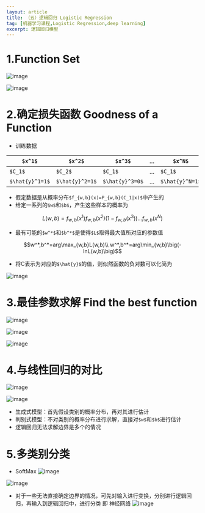 ```yaml
---
layout: article
title: （五）逻辑回归 Logistic Regression
tag: [机器学习课程,Logistic Regression,deep learning]
excerpt: 逻辑回归模型
---
```

# 1.Function Set
![image](http://m.qpic.cn/psc?/V10GdCbE4Hg3EY/Kl*GVNe9OdIAJBN6RDL7pOTrjHH6P02Pf8bgcHEOSpg0VotadsUf0foNp5ioWRCgDRqCCHEg9Y0*bz2S05LXVdcXJl80C13rW0V.o9al628!/b&bo=zQOCAQAAAAADB28!&rf=viewer_4)

![image](http://m.qpic.cn/psc?/V10GdCbE4Hg3EY/Kl*GVNe9OdIAJBN6RDL7pGApy05KcFFwYu.P8.ba2EZ1EZrkMHpQhhlR4iS*zyUeYhyLeZRDlCoAfsGc3hMcLyogWWxIduU5xUKDnv1vMrQ!/b&bo=lAXlAgAAAAADB1Q!&rf=viewer_4)

# 2.确定损失函数 Goodness of a Function
- 训练数据

`$x^1$` | `$x^2$` | `$x^3$`|... |`$x^N$`
---|---|---|---|---
`$C_1$`| `$C_2$`|`$C_1$`|...|`$C_1$`
`$\hat{y}^1=1$`| `$\hat{y}^2=1$`|`$\hat{y}^3=0$`|...|`$\hat{y}^N=1$`


- 假定数据是从概率分布`$f_{w,b}(x)=P_{w,b}(C_1|x)$`中产生的
- 给定一系列的`$w$`和`$b$`，产生这些样本的概率为
```math
L(w,b)=f_{w,b}(x^1)f_{w,b}(x^2)\bigg(1-f_{w,b}(x^3)\bigg)...f_{w,b}(x^N)
```
- 最有可能的`$w^*$`和`$b^*$`是使得`$L$`取得最大值所对应的参数值
```math
w^*,b^*=arg\max_{w,b}L(w,b)\\
w^*,b^*=arg\min_{w,b}\big(-lnL(w,b)\big)
```

- 将C表示为对应的`$\hat{y}$`的值，则似然函数的负对数可以化简为

![image](http://m.qpic.cn/psc?/V10GdCbE4Hg3EY/Kl*GVNe9OdIAJBN6RDL7pAxAwNpRBwcaU9WrdqUcEKjPRXVqShqwlwnnWy1q9oExqZc1N9MlbkyQ5Z8a8sXA8WhHSzoB7uEk8bZ*8v0Fxvo!/b&bo=gQUkAwAAAAADB4E!&rf=viewer_4)

# 3.最佳参数求解 Find the best function
![image](http://m.qpic.cn/psc?/V10GdCbE4Hg3EY/Kl*GVNe9OdIAJBN6RDL7pDXrHr0.iyfrpePX1uaMyUocRNCBsnaYkufIq6XomOoNJeaV8BZqTmPH.8xuRbRTu9CsoxL5r8e.0qeSnloU8Sw!/b&bo=jgWnAwAAAAADR00!&rf=viewer_4)



![image](http://m.qpic.cn/psc?/V10GdCbE4Hg3EY/Kl*GVNe9OdIAJBN6RDL7pKc06tSA6tVsoxxAzUNFJ27.th*BLzB0zavN*V2hpo6O9NRecgyEyoeWJlOwhKJol.bVAxpwsw0N*PtzFxXGBDI!/b&bo=dwVIAwAAAAARFxk!&rf=viewer_4)


![image](http://m.qpic.cn/psc?/V10GdCbE4Hg3EY/Kl*GVNe9OdIAJBN6RDL7pCshgCXEUfXsvmLR5uhIfTtI*EEKG9ESPTdYjiBrbu0aMbg4Enz8d6tnqTNbnzx6cnA*SK95d9nzQcKyChvL0pQ!/b&bo=jwU2AwAAAAARF58!&rf=viewer_4)

# 4.与线性回归的对比
![image](http://m.qpic.cn/psc?/V10GdCbE4Hg3EY/Kl*GVNe9OdIAJBN6RDL7pEi5wucsrvd0loHBbaOWQD9xCVuCyEJTBhQdkwp7wy8UQi7W6falZ6KcUBBNX9sl759yXe2UkCBv4tfFyN8M5*s!/b&bo=mgUJBAAAAAARB6I!&rf=viewer_4)

![image](http://m.qpic.cn/psc?/V10GdCbE4Hg3EY/Kl*GVNe9OdIAJBN6RDL7pFjvxbRFTOha0Hb5VD13l5UiMJjHXAfWFO6aQvNQAdy3CRfO62PPYTRgHeu*HKa25*W3ebEGclWIGIlnUcn8Gwk!/b&bo=eAWdAwAAAAARB9M!&rf=viewer_4)

- 生成式模型：首先假设类别的概率分布，再对其进行估计
- 判别式模型：不对类别的概率分布进行求解，直接对`$w$`和`$b$`进行估计
- 逻辑回归无法求解边界是多个的情况

# 5.多类别分类
- SoftMax
![image](http://m.qpic.cn/psc?/V10GdCbE4Hg3EY/Kl*GVNe9OdIAJBN6RDL7pBJIeRW8eHg*T5SIJu0QUB766SZGN*hFi7wTXfU9HA1wurcLElyNs*N*Q73q*HoGbXv4TTfKZ1J.i6f1oz4CThg!/b&bo=bQWbAgAAAAARF9E!&rf=viewer_4)

![image](http://m.qpic.cn/psc?/V10GdCbE4Hg3EY/Kl*GVNe9OdIAJBN6RDL7pOBvfwbtzWVxgIY1KetunchqucmDBADA*sA3AUG0o7Y2SFB3Y3rWqmd1ei0k9rJ.4ELcO4dHhoM7r94ps52sDPM!/b&bo=hgVTAwAAAAADN8E!&rf=viewer_4)

- 对于一些无法直接确定边界的情况，可先对输入进行变换，分别进行逻辑回归，再输入到逻辑回归中，进行分类 即 神经网络
![image](http://m.qpic.cn/psc?/V10GdCbE4Hg3EY/Kl*GVNe9OdIAJBN6RDL7pIPqmdWIcJqGIOx1909xenP88ohU8*0eO8kyDcrXa5k*swALBqPvln0AjC.WjYXgVEOoooYdnJeVP.jsOTZncyE!/b&bo=cgUoAwAAAAADB34!&rf=viewer_4)
